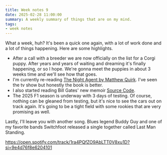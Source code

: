 ```yaml
---
title: Week notes 9
date: 2025-02-28 11:00:00
summary: A weekly summary of things that are on my mind.
tags: 
- week notes
---
```


What a week, huh? It's been a quick one again, with a lot of work done and a lot of things happening. Here are some highlights.

- After a call with a breeder we are now officially on the list for a Corgi puppy. After years and years of waiting and dreaming it's finally happening, or so I hope. We're gonna meet the puppies in about 3 weeks time and we'll see how that goes.
- I'm currently re-reading [The Night Agent by Matthew Quirk](http://matthewquirk.com/the-night-agent/). I've seen the tv show but honestly the book is better.
- I also started reading Bill Gates' new memoir [Source Code](https://www.gatesnotes.com/meet-bill/source-code). 
- The 2025 F1 season is underway with 3 days of testing. Of course, nothing can be gleaned from testing, but it's nice to see the cars out on track again. It's going to be a tight field with some rookies that are very promising as well.

Lastly, I'll leave you with another song. Blues legend Buddy Guy and one of my favorite bands Switchfoot released a single together called Last Man Standing.

https://open.spotify.com/track/1ra4PQfZO9AbLTT0V8xu1D?si=9e4d76f8e6204101